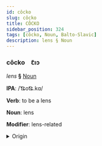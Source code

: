 ```yaml
---
id: côcko
slug: côcko
title: CÔCKO
sidebar_position: 324
tags: [côcko, Noun, Balto-Slavic]
description: lens § Noun
---
```


### côcko&emsp;<span kind="abugida">ꞇ̄ıɔ</span>

*lens* **§** [Noun](../../tags/Noun)

**IPA**: /ˈt͡ɕot͡ɕ.kɑ/

**Verb**: to be a lens

**Noun**: lens

**Modifier**: lens-related

<details>
    <summary>Origin</summary>
    Czech čočka [ˈt͡ʃot͡ʃka]<br/>
    <em>Balto-Slavic Language Family</em>
</details>